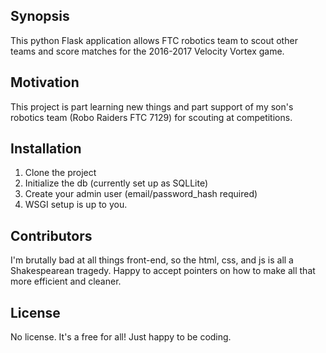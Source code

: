 ## Synopsis

This python Flask application allows FTC robotics team to scout other teams and
score matches for the 2016-2017 Velocity Vortex game.

## Motivation

This project is part learning new things and part support of my son's robotics
team (Robo Raiders FTC 7129) for scouting at competitions.

## Installation

1. Clone the project
2. Initialize the db (currently set up as SQLLite)
3. Create your admin user (email/password_hash required)
4. WSGI setup is up to you.

## Contributors

I'm brutally bad at all things front-end, so the html, css, and js is all
a Shakespearean tragedy. Happy to accept pointers on how to make all that more
efficient and cleaner.

## License

No license. It's a free for all! Just happy to be coding.
